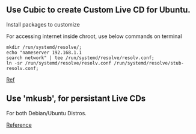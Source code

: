 ## Use Cubic to create Custom Live CD for Ubuntu.

Install packages to customize

For accessing internet inside chroot, use below commands on terminal

    mkdir /run/systemd/resolve/;
    echo "nameserver 192.168.1.1
    search network" | tee /run/systemd/resolve/resolv.conf;
    ln -sr /run/systemd/resolve/resolv.conf /run/systemd/resolve/stub-resolv.conf;

[Ref](https://askubuntu.com/questions/741753/how-to-use-cubic-to-create-a-custom-ubuntu-live-cd-image)

## Use 'mkusb', for persistant Live CDs

For both Debian/Ubuntu Distros.

[Reference](https://help.ubuntu.com/community/mkusb/persistent)
